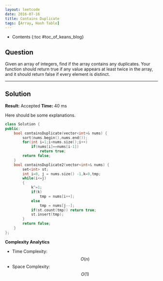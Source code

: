 ```yaml
---
layout: leetcode
date: 2016-07-16
title: Contains Duplicate
tags: [Array, Hash Table]
---
```


* Contents
{:toc #toc_of_keans_blog}

## Question

 Given an array of integers, find if the array contains any duplicates. Your function should return true if any value appears at least twice in the array, and it should return false if every element is distinct.
     

***

## Solution

**Result:** Accepted **Time:** 40 ms

Here should be some explanations.

```cpp
class Solution {
public:
    bool containsDuplicate(vector<int>& nums) {
        sort(nums.begin(),nums.end());
        for(int i=1;i<nums.size();i++)
            if(nums[i]==nums[i-1])
                return true;
        return false;
    }
    bool containsDuplicate2(vector<int>& nums) {
        set<int> st;
        int i=0, j = nums.size() -1,k=0,tmp;
        while(i<=j)
        {
            k^=1;
            if(k)
                tmp = nums[i++];
            else
                tmp = nums[j--];
            if(st.count(tmp)) return true;
            st.insert(tmp);
        }
        return false;
    }
};
```

**Complexity Analytics**

- Time Complexity: $$O(n)$$
- Space Complexity: $$O(1)$$
